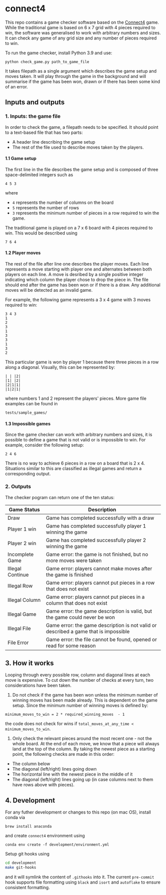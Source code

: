 # connect4

This repo contains a game checker software based on the [Connect4](https://en.wikipedia.org/wiki/Connect_Four) game. While the traditional game is based on 6 x 7 grid with 4 pieces required to win, the software was generalised to work with arbitrary numbers and sizes. It can check any game of any grid size and any number of pieces required to win.

To run the game checker, install Python 3.9 and use:
```
python check_game.py path_to_game_file
```
It takes filepath as a single argument which describes the game setup and moves taken. It will play through the game in the background and will summarise if the game has been won, drawn or if there has been some kind of an error.

## Inputs and outputs
### 1. Inputs: the game file
In order to check the game, a filepath needs to be specified. It should point to a text-based file that has two parts:
 - A header line describing the game setup
 - The rest of the file used to describe moves taken by the players.

#### 1.1 Game setup
The first line in the file describes the game setup and is composed of three space-delimited integers such as
```
4 5 3
```
where
 - `4` represents the number of columns on the board
 - `5` represents the number of rows 
 - `3` represents the minimum number of pieces in a row required to win the game.

The traditional game is played on a 7 x 6 board with 4 pieces required to win. This would be described using
```
7 6 4
```
#### 1.2 Player moves
The rest of the file after line one describes the player moves. Each line represents a move starting with player one and alternates between both players on each line. A move is desribed by a single positive integer indicating which column the player chose to drop the piece in. The file should end after the game has been won or if there is a draw. Any additional moves will be detected as an invalid game.

For example, the following game represents a 3 x 4 game with 3 moves required to win:
```
3 4 3
1
2
3
1
3
3
1
3
2
```
This particular game is won by player 1 because there three pieces in a row along a diagonal. Visually, this can be represented by:
```
| | |2|
|1| |2|
|2|1|1|
|1|2|1|
```
where numbers 1 and 2 represent the players' pieces. More game file examples can be found in
```
tests/sample_games/
```
#### 1.3 Impossible games
Since the game checker can work with arbitrary numbers and sizes, it is possible to define a game that is not valid or is impossible to win. For example, consider the following setup:
```
2 4 6
```
There is no way to achieve 6 pieces in a row on a board that is 2 x 4. Situations similar to this are classified as illegal games and return a corresponding output.

### 2. Outputs
The checker pogram can return one of the ten status:

| Game Status               | Description |
|---------------------------|--------|
| Draw             | Game has completed successfully with a draw |
| Player 1 win     | Game has completed successfully player 1 winning the game |
| Player 2 win     | Game has completed successfully player 2 winning the game |
| Incomplete Game  | Game error: the game is not finished, but no more moves were taken |
| Illegal Continue | Game error: players cannot make moves after the game is finished |
| Illegal Row      | Game error: players cannot put pieces in a row that does not exist |
| Illegal Column   | Game error: players cannot put pieces in a column that does not exist |
| Illegal Game     | Game error: the game description is valid, but the game could never be won |
| Illegal File     | Game error: the game description is not valid or described a game that is impossible |
| File Error       | Game error: the file cannot be found, opened or read for some reason |

## 3. How it works
Looping through every possible row, column and diagonal lines at each move is expensive. To cut down the number of checks at every turn, two considerations have been taken.

1. Do not check if the game has been won unless the minimum number of winning moves has been made already. 
This is dependent on the game setup. Since the minimum number of winning moves is defined by:
```
minimum_moves_to_win = 2 * required_winning_moves  - 1
```
the code does not check for wins if `total_moves_at_any_time < minimum_moves_to_win`.

1. Only check the relevant pieces around the most recent one - not the whole board.
At the end of each move, we know that a piece will always land at the top of the column. By taking the newest piece as a starting point, the following checks are made in this order:
 - The column below
 - The diagonal (left/right) lines going down
 - The horizontal line with the newest piece in the middle of it
 - The diagonal (left/right) lines going up (in case columns next to them have rows above with pieces).

## 4. Development
For any futher development or changes to this repo (on mac OS), install conda via 
```
brew install anaconda
```
and create `connect4` environment using
```
conda env create -f development/environment.yml
```
Setup git hooks using
```bash
cd development
make git-hooks
```
and it will symlink the content of `.githooks` into it. The current `pre-commit` hook supports file formatting using `black` and `isort` and `autoflake` to ensure consistent formatting.
